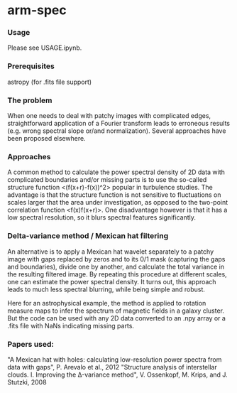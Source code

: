 # arm-spec

### Usage
Please see USAGE.ipynb.

### Prerequisites
astropy (for .fits file support)

### The problem

When one needs to deal with patchy images with complicated edges, straightforward application of a Fourier transform leads to erroneous results (e.g. wrong spectral slope or/and normalization). Several approaches have been proposed elsewhere.

### Approaches

A common method to calculate the power spectral density of 2D data with complicated boundaries and/or missing parts is to use the so-called structure function <(f(x+r)-f(x))^2> popular in turbulence studies. The advantage is that the structure function is not sensitive to fluctuations on scales larger that the area under investigation, as opposed to the two-point correlation function <f(x)f(x+r)>. One disadvantage however is that it has a low spectral resolution, so it blurs spectral features significantly. 

### Delta-variance method / Mexican hat filtering

An alternative is to apply a Mexican hat wavelet separately to a patchy image with gaps replaced by zeros and to its 0/1 mask (capturing the gaps and boundaries), divide one by another, and calculate the total variance in the resulting filtered image. By repeating this procedure at different scales, one can estimate the power spectral density. It turns out, this approach leads to much less spectral blurring, while being simple and robust.

Here for an astrophysical example, the method is applied to rotation measure maps to infer the spectrum of magnetic fields in a galaxy cluster. But the code can be used with any 2D data converted to an .npy array or a .fits file with NaNs indicating missing parts.
 
### Papers used:
"A Mexican hat with holes: calculating low-resolution power spectra from data with gaps", P. Arevalo et al., 2012
"Structure analysis of interstellar clouds. I. Improving the Δ-variance method", V. Ossenkopf, M. Krips, and J. Stutzki, 2008
